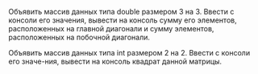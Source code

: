 Объявить массив данных типа double размером 3 на 3. 
Ввести с консоли его значения, вывести на консоль сумму его элементов, расположенных на главной диагонали и сумму элементов, расположенных на  побочной диагонали.

Объявить массив данных типа int размером 2 на 2. 
Ввести с консоли его значе-ния, вывести на консоль квадрат данной матрицы.
